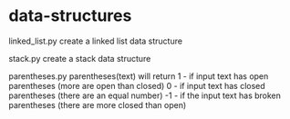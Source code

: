 data-structures
===============

linked_list.py
create a linked list data structure

stack.py
create a stack data structure

parentheses.py
parentheses(text) will return
    1 - if input text has open parentheses (more are open than closed)
    0 - if input text has closed parentheses (there are an equal number)
    -1 - if the input text has broken parentheses (there are more closed than open)
